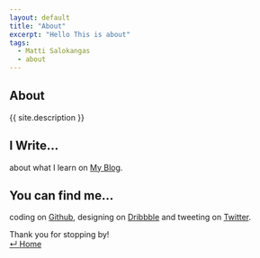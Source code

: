 ```yaml
---
layout: default
title: "About"
excerpt: "Hello This is about"
tags:
  - Matti Salokangas
  - about
---
```


<section class='about-section'>
  <h1>About</h1>
  <div class='summary'>
    {{ site.description }}
  </div>
  <h2>I Write...</h2>
  <p>
    about what I learn on <a href='http://sturdynut.com/blog' target='_blank'>My Blog</a>.
  </p>
  <h2>You can find me...</h2>
  <p>
    coding on <a href='http://github.com/sturdynut' target='_blank'>Github</a>,
    designing on <a href='http://dribbble.com/sturdynut' target='_blank'>Dribbble</a>
    and tweeting on <a href='http://twitter.com/sturdynut' target='_blank'>Twitter</a>.
  </p>
  <div class='thank-you'>
    Thank you for stopping by!
  </div>
  <a class='btn-home' href='/'>
    <span class='icon'>&#8629;</span>
    <span class='text'>Home</span>
  </a>
</section>
